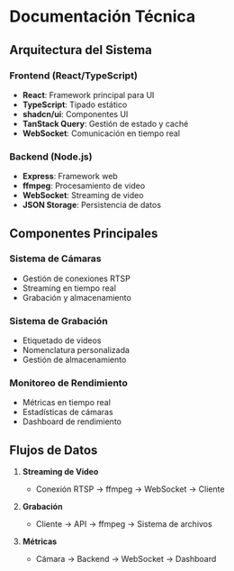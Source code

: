 # Documentación Técnica

## Arquitectura del Sistema

### Frontend (React/TypeScript)
- **React**: Framework principal para UI
- **TypeScript**: Tipado estático
- **shadcn/ui**: Componentes UI
- **TanStack Query**: Gestión de estado y caché
- **WebSocket**: Comunicación en tiempo real

### Backend (Node.js)
- **Express**: Framework web
- **ffmpeg**: Procesamiento de video
- **WebSocket**: Streaming de video
- **JSON Storage**: Persistencia de datos

## Componentes Principales

### Sistema de Cámaras
- Gestión de conexiones RTSP
- Streaming en tiempo real
- Grabación y almacenamiento

### Sistema de Grabación
- Etiquetado de videos
- Nomenclatura personalizada
- Gestión de almacenamiento

### Monitoreo de Rendimiento
- Métricas en tiempo real
- Estadísticas de cámaras
- Dashboard de rendimiento

## Flujos de Datos
1. **Streaming de Video**
   - Conexión RTSP -> ffmpeg -> WebSocket -> Cliente
   
2. **Grabación**
   - Cliente -> API -> ffmpeg -> Sistema de archivos

3. **Métricas**
   - Cámara -> Backend -> WebSocket -> Dashboard
